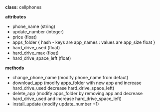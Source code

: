 **class:**
cellphones

**attributes**
* phone_name (string)
* update_number (integer)
* price (float)
* apps_folder { hash - keys are app_names : values are app_size float }
* hard_drive_used (float)
* hard_drive_max (float)
* hard_drive_space_left (float)

**methods**
* change_phone_name (modify phone_name from defaut)
* download_app (modify apps_folder with new app and increase hard_drive_used decrease hard_drive_space_left)
* delete_app (modify apps_folder by removing app and decrease hard_drive_used and increase hard_drive_space_left)
* install_update (modify update_number +1)
